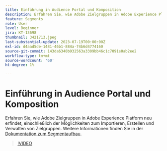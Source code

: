```yaml
---
title: Einführung in Audience Portal und Komposition
description: Erfahren Sie, wie Adobe Zielgruppen in Adobe Experience Platform neu erfindet, einschließlich der Möglichkeiten zum Importieren, Erstellen und Verwalten von Zielgruppen.
feature: Segments
role: User
level: Beginner
jira: KT-13698
thumbnail: 3421713.jpeg
last-substantial-update: 2023-07-19T00:00:00Z
exl-id: d4aad5de-1481-46b1-884a-74b6d4774160
source-git-commit: 143da6340b932563a3309bb46c1c7091e0ab2ee2
workflow-type: tm+mt
source-wordcount: '60'
ht-degree: 1%

---
```


# Einführung in Audience Portal und Komposition

Erfahren Sie, wie Adobe Zielgruppen in Adobe Experience Platform neu erfindet, einschließlich der Möglichkeiten zum Importieren, Erstellen und Verwalten von Zielgruppen. Weitere Informationen finden Sie in der [Dokumentation zum Segmentaufbau](https://experienceleague.adobe.com/docs/experience-platform/segmentation/ui/segment-builder.html?lang=de).

>[!VIDEO](https://video.tv.adobe.com/v/3421713/?learn=on)
